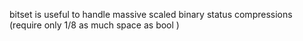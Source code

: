 bitset is useful to handle massive scaled binary status compressions
 (require only 1/8 as much space as bool )